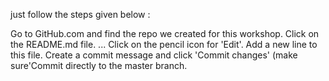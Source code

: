 
just follow the steps given below : 

Go to GitHub.com and find the repo we created for this workshop.
Click on the README.md file. ...
Click on the pencil icon for 'Edit'.
Add a new line to this file.
Create a commit message and click 'Commit changes' (make sure'Commit directly to the master branch.
